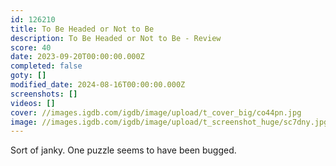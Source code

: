 ```yaml
---
id: 126210
title: To Be Headed or Not to Be
description: To Be Headed or Not to Be - Review
score: 40
date: 2023-09-20T00:00:00.000Z
completed: false
goty: []
modified_date: 2024-08-16T00:00:00.000Z
screenshots: []
videos: []
cover: //images.igdb.com/igdb/image/upload/t_cover_big/co44pn.jpg
image: //images.igdb.com/igdb/image/upload/t_screenshot_huge/sc7dny.jpg
---
```

Sort of janky. One puzzle seems to have been bugged.